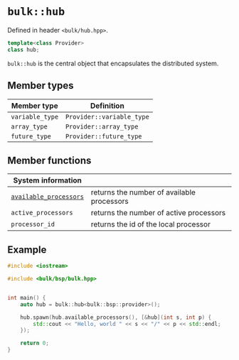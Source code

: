 # `bulk::hub`

Defined in header `<bulk/hub.hpp>`.

```cpp
template<class Provider>
class hub;
```

`bulk::hub` is the central object that encapsulates the distributed system.

## Member types

| **Member type** | **Definition**            |
|-----------------|---------------------------|
| `variable_type` | `Provider::variable_type` |
| `array_type`    | `Provider::array_type`    |
| `future_type`   | `Provider::future_type`   |

## Member functions

| **System information**                                |                                            |
|-------------------------------------------------------|--------------------------------------------|
| [`available_processors`](hub/available_processors.md) | returns the number of available processors |
| `active_processors`                                   | returns the number of active processors    |
| `processor_id`                                        | returns the id of the local processor      |

## Example


```cpp
#include <iostream>

#include <bulk/bsp/bulk.hpp>


int main() {
    auto hub = bulk::hub<bulk::bsp::provider>();

    hub.spawn(hub.available_processors(), [&hub](int s, int p) {
        std::cout << "Hello, world " << s << "/" << p << std::endl;
    });

    return 0;
}
```
